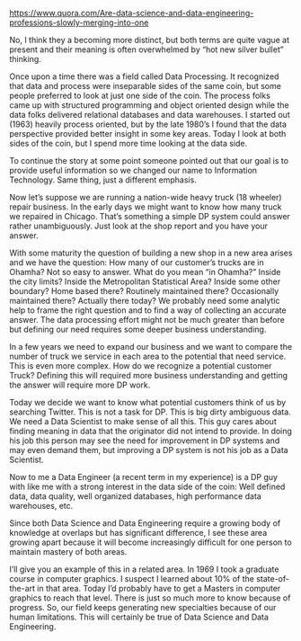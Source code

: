 https://www.quora.com/Are-data-science-and-data-engineering-professions-slowly-merging-into-one

No, I think they a becoming more distinct, but both terms are quite vague at present and their meaning is often overwhelmed by “hot new silver bullet” thinking.

Once upon a time there was a field called Data Processing. It recognized that data and process were inseparable sides of the same coin, but some people preferred to look at just one side of the coin. The process folks came up with structured programming and object oriented design while the data folks delivered relational databases and data warehouses. I started out (1963) heavily process oriented, but by the late 1980’s I found that the data perspective provided better insight in some key areas. Today I look at both sides of the coin, but I spend more time looking at the data side.

To continue the story at some point someone pointed out that our goal is to provide useful information so we changed our name to Information Technology. Same thing, just a different emphasis.

Now let’s suppose we are running a nation-wide heavy truck (18 wheeler) repair business. In the early days we might want to know how many truck we repaired in Chicago. That’s something a simple DP system could answer rather unambiguously. Just look at the shop report and you have your answer.

With some maturity the question of building a new shop in a new area arises and we have the question: How many of our customer’s trucks are in Ohamha? Not so easy to answer. What do you mean “in Ohamha?” Inside the city limits? Inside the Metropolitan Statistical Area? Inside some other boundary? Home based there? Routinely maintained there? Occasionally maintained there? Actually there today? We probably need some analytic help to frame the right question and to find a way of collecting an accurate answer. The data processing effort might not be much greater than before but defining our need requires some deeper business understanding.

In a few years we need to expand our business and we want to compare the number of truck we service in each area to the potential that need service. This is even more complex. How do we recognize a potential customer Truck? Defining this will required more business understanding and getting the answer will require more DP work.

Today we decide we want to know what potential customers think of us by searching Twitter. This is not a task for DP. This is big dirty ambiguous data. We need a Data Scientist to make sense of all this. This guy cares about finding meaning in data that the originator did not intend to provide. In doing his job this person may see the need for improvement in DP systems and may even demand them, but improving a DP system is not his job as a Data Scientist.

Now to me a Data Engineer (a recent term in my experience) is a DP guy with like me with a strong interest in the data side of the coin: Well defined data, data quality, well organized databases, high performance data warehouses, etc.

Since both Data Science and Data Engineering require a growing body of knowledge at overlaps but has significant difference, I see these area growing apart because it will become increasingly difficult for one person to maintain mastery of both areas.

I’ll give you an example of this in a related area. In 1969 I took a graduate course in computer graphics. I suspect I learned about 10% of the state-of-the-art in that area. Today I’d probably have to get a Masters in computer graphics to reach that level. There is just so much more to know because of progress. So, our field keeps generating new specialties because of our human limitations. This will certainly be true of Data Science and Data Engineering.
